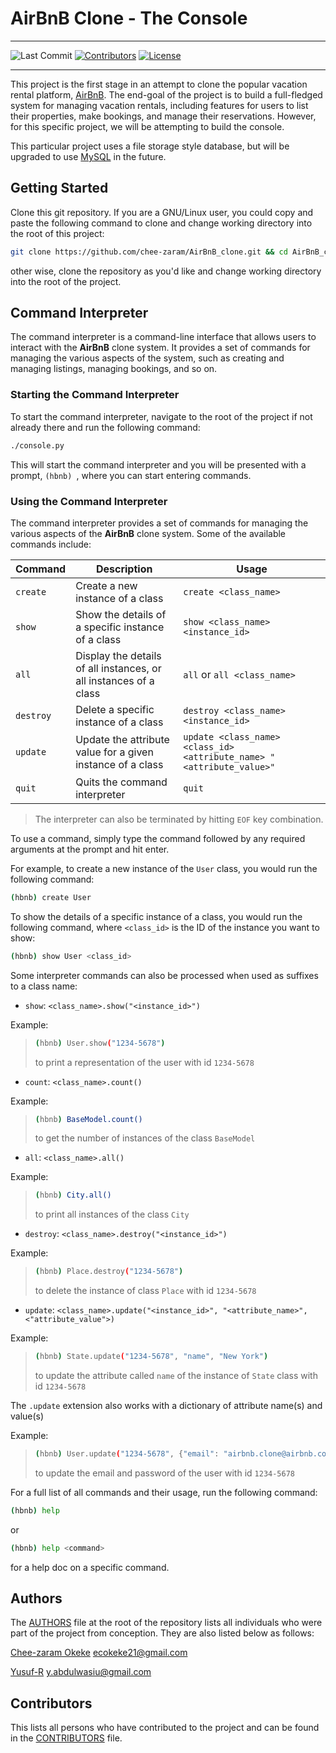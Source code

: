# AirBnB Clone - The Console

---

![Last Commit][last_commit-badge]
[![Contributors][contributors-badge]][contributors]
[![License][licence-badge]][license]

---

This project is the first stage in an attempt to clone the popular vacation rental platform,
[AirBnB](https://airbnb.com).
The end-goal of the project is to build a full-fledged system for managing vacation rentals,
including features for users to list their properties, make bookings, and manage their reservations.
However, for this specific project, we will be attempting to build the console.

This particular project uses a file storage style database, but will be upgraded to use
[MySQL](https://mysql.com) in the future.

## Getting Started

Clone this git repository. If you are a GNU/Linux user, you could copy and paste the
following command to clone and change working directory into the root of this project:

```sh
git clone https://github.com/chee-zaram/AirBnB_clone.git && cd AirBnB_clone
```

other wise, clone the repository as you'd like and change working directory into
the root of the project.

## Command Interpreter

The command interpreter is a command-line interface that allows users to interact
with the **AirBnB** clone system. It provides a set of commands for managing the various
aspects of the system, such as creating and managing listings, managing bookings, and so on.

### Starting the Command Interpreter

To start the command interpreter, navigate to the root of the project if not already there
and run the following command:

```sh
./console.py
```

This will start the command interpreter and you will be presented with a prompt,
`(hbnb) `, where you can start entering commands.

### Using the Command Interpreter

The command interpreter provides a set of commands for managing the various aspects
of the **AirBnB** clone system. Some of the available commands include:

| Command   | Description                                                       | Usage                                                                 |
| --------- | ----------------------------------------------------------------- | --------------------------------------------------------------------- |
| `create`  | Create a new instance of a class                                  | `create <class_name>`                                                 |
| `show`    | Show the details of a specific instance of a class                | `show <class_name> <instance_id>`                                     |
| `all`     | Display the details of all instances, or all instances of a class | `all` or `all <class_name>`                                           |
| `destroy` | Delete a specific instance of a class                             | `destroy <class_name> <instance_id>`                                  |
| `update`  | Update the attribute value for a given instance of a class        | `update <class_name> <class_id> <attribute_name> "<attribute_value>"` |
| `quit`    | Quits the command interpreter                                     | `quit`                                                                |

> The interpreter can also be terminated by hitting `EOF` key combination.

To use a command, simply type the command followed by any required arguments at the prompt
and hit enter.

For example, to create a new instance of the `User` class, you would run the following command:

```sh
(hbnb) create User
```

To show the details of a specific instance of a class, you would run the following command,
where `<class_id>` is the ID of the instance you want to show:

```sh
(hbnb) show User <class_id>
```

Some interpreter commands can also be processed when used as suffixes to a class name:

- `show`: `<class_name>.show("<instance_id>")`

Example:

> ```sh
> (hbnb) User.show("1234-5678")
> ```
>
> to print a representation of the user with id `1234-5678`

- `count`: `<class_name>.count()`

Example:

> ```sh
> (hbnb) BaseModel.count()
> ```
>
> to get the number of instances of the class `BaseModel`

- `all`: `<class_name>.all()`

Example:

> ```sh
> (hbnb) City.all()
> ```
>
> to print all instances of the class `City`

- `destroy`: `<class_name>.destroy("<instance_id>")`

Example:

> ```sh
> (hbnb) Place.destroy("1234-5678")
> ```
>
> to delete the instance of class `Place` with id `1234-5678`

- `update`: `<class_name>.update("<instance_id>", "<attribute_name>", <"attribute_value">)`

Example:

> ```sh
> (hbnb) State.update("1234-5678", "name", "New York")
> ```
>
> to update the attribute called `name` of the instance of `State` class with id `1234-5678`

The `.update` extension also works with a dictionary of attribute name(s) and value(s)

Example:

> ```sh
> (hbnb) User.update("1234-5678", {"email": "airbnb.clone@airbnb.com", "password": "09876airbnb"})
> ```
>
> to update the email and password of the user with id `1234-5678`

For a full list of all commands and their usage, run the following command:

```sh
(hbnb) help
```

or

```sh
(hbnb) help <command>
```

for a help doc on a specific command.

## Authors

The [AUTHORS](https://github.com/chee-zaram/AirBnB_clone/blob/main/AUTHORS)
file at the root of the repository lists all individuals who were part of the project
from conception. They are also listed below as follows:

[Chee-zaram Okeke](github.com/chee-zaram) ecokeke21@gmail.com

[Yusuf-R](github.com/Yusuf-R) y.abdulwasiu@gmail.com

## Contributors

This lists all persons who have contributed to the project and can be found in the
[CONTRIBUTORS](https://github.com/chee-zaram/AirBnB_clone/blob/main/CONTRIBUTORS) file.

[licence-badge]: https://img.shields.io/github/license/chee-zaram/AirBnB_clone
[license]: https://github.com/chee-zaram/AirBnB_clone/blob/main/LICENSE
[contributors-badge]: https://img.shields.io/github/contributors/chee-zaram/AirBnB_clone
[contributors]: https://github.com/chee-zaram/AirBnB_clone/blob/main/CONTRIBUTORS
[last_commit-badge]: https://img.shields.io/github/last-commit/chee-zaram/AirBnB_clone
